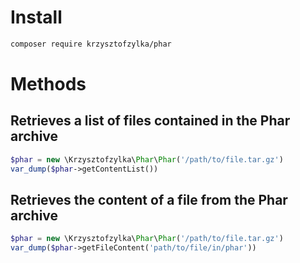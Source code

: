 # Install
```bash
composer require krzysztofzylka/phar
```

# Methods
## Retrieves a list of files contained in the Phar archive
```php
$phar = new \Krzysztofzylka\Phar\Phar('/path/to/file.tar.gz')
var_dump($phar->getContentList())
```
## Retrieves the content of a file from the Phar archive
```php
$phar = new \Krzysztofzylka\Phar\Phar('/path/to/file.tar.gz')
var_dump($phar->getFileContent('path/to/file/in/phar'))
```